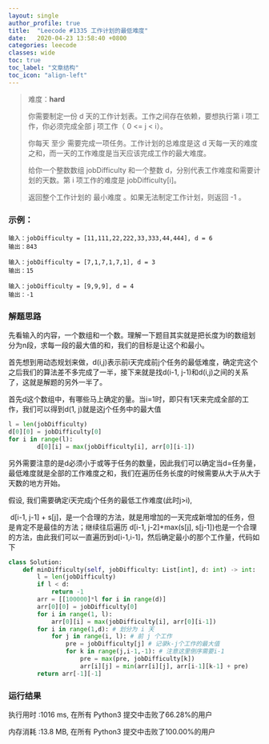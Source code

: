 ```yaml
---
layout: single
author_profile: true
title:  "Leecode #1335 工作计划的最低难度"
date:   2020-04-23 13:58:40 +0800
categories: leecode
classes: wide
toc: true
toc_label: "文章结构"
toc_icon: "align-left"
---
```


> 难度：**hard**
>
> 你需要制定一份 d 天的工作计划表。工作之间存在依赖，要想执行第 i 项工作，你必须完成全部 j 项工作（ 0 <= j < i）。
>
> 你每天 至少 需要完成一项任务。工作计划的总难度是这 d 天每一天的难度之和，而一天的工作难度是当天应该完成工作的最大难度。
>
> 给你一个整数数组 jobDifficulty 和一个整数 d，分别代表工作难度和需要计划的天数。第 i 项工作的难度是 jobDifficulty[i]。
>
> 返回整个工作计划的 最小难度 。如果无法制定工作计划，则返回 -1 。
>

### 示例：

```
输入：jobDifficulty = [11,111,22,222,33,333,44,444], d = 6
输出：843
```

```
输入：jobDifficulty = [7,1,7,1,7,1], d = 3
输出：15
```

```
输入：jobDifficulty = [9,9,9], d = 4
输出：-1
```

### 解题思路

​	先看输入的内容，一个数组和一个数。理解一下题目其实就是把长度为l的数组划分为n段，求每一段的最大值的和，我们的目标是让这个和最小。

​	首先想到用动态规划来做，d(i,j)表示前i天完成前j个任务的最低难度，确定完这个之后我们的算法差不多完成了一半，接下来就是找d(i-1, j-1)和d(i,j)之间的关系了，这就是解题的另外一半了。

​	首先d这个数组中，有哪些马上确定的量。当i=1时，即只有1天来完成全部的工作，我们可以得到d(1, j)就是这j个任务中的最大值

```python
l = len(jobDifficulty)
d[0][0] = jobDifficulty[0]
for i in range(l):
		d[0][i] = max(jobDifficulty[i], arr[0][i-1])
```

另外需要注意的是d必须小于或等于任务的数量，因此我们可以确定当d=任务量，最低难度就是全部的工作难度之和，我们在遍历任务长度的时候需要从大于从大于天数的地方开始。

假设, 我们需要确定i天完成j个任务的最低工作难度(此时j>i), 

​	d[i-1, j-1] + s[j]，是一个合理的方法，就是用增加的一天完成新增加的任务，但是肯定不是最佳的方法；继续往后遍历 d[i-1, j-2]+max(s[j], s[j-1])也是一个合理的方法，由此我们可以一直遍历到d[i-1,i-1]，然后确定最小的那个工作量，代码如下

```python
class Solution:
    def minDifficulty(self, jobDifficulty: List[int], d: int) -> int:
        l = len(jobDifficulty)
        if l < d:
            return -1
        arr = [[100000]*l for i in range(d)]
        arr[0][0] = jobDifficulty[0]
        for i in range(1, l):
            arr[0][i] = max(jobDifficulty[i], arr[0][i-1])
        for i in range(1,d): # 划分为 i 天
            for j in range(i, l): # 前 j 个工作
                pre = jobDifficulty[j] # 记录k-j个工作的最大值
                for k in range(j,i-1,-1): # 注意这里倒序需要i-1
                    pre = max(pre, jobDifficulty[k])
                    arr[i][j] = min(arr[i][j], arr[i-1][k-1] + pre)
        return arr[-1][-1]
```

### 运行结果

执行用时 :1016 ms, 在所有 Python3 提交中击败了66.28%的用户

内存消耗 :13.8 MB, 在所有 Python3 提交中击败了100.00%的用户

​	

